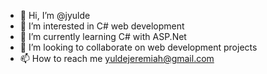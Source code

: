 - 👋 Hi, I’m @jyulde
- 👀 I’m interested in C# web development
- 🌱 I’m currently learning C# with ASP.Net
- 💞️ I’m looking to collaborate on web development projects
- 📫 How to reach me yuldejeremiah@gmail.com

<!---
jyulde/jyulde is a ✨ special ✨ repository because its `README.md` (this file) appears on your GitHub profile.
You can click the Preview link to take a look at your changes.
--->
